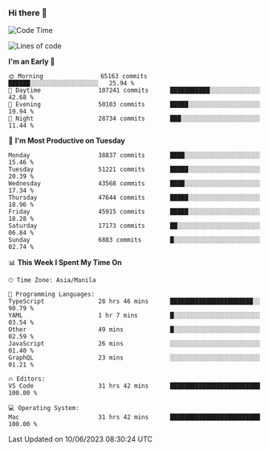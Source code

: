 ### Hi there 👋

<!--START_SECTION:waka-->
![Code Time](http://img.shields.io/badge/Code%20Time-4%2C056%20hrs%2040%20mins-blue)

![Lines of code](https://img.shields.io/badge/From%20Hello%20World%20I%27ve%20Written-101.5%20million%20lines%20of%20code-blue)

**I'm an Early 🐤** 

```text
🌞 Morning                65163 commits       ██████░░░░░░░░░░░░░░░░░░░   25.94 % 
🌆 Daytime                107241 commits      ███████████░░░░░░░░░░░░░░   42.68 % 
🌃 Evening                50103 commits       █████░░░░░░░░░░░░░░░░░░░░   19.94 % 
🌙 Night                  28734 commits       ███░░░░░░░░░░░░░░░░░░░░░░   11.44 % 
```
📅 **I'm Most Productive on Tuesday** 

```text
Monday                   38837 commits       ████░░░░░░░░░░░░░░░░░░░░░   15.46 % 
Tuesday                  51221 commits       █████░░░░░░░░░░░░░░░░░░░░   20.39 % 
Wednesday                43568 commits       ████░░░░░░░░░░░░░░░░░░░░░   17.34 % 
Thursday                 47644 commits       █████░░░░░░░░░░░░░░░░░░░░   18.96 % 
Friday                   45915 commits       █████░░░░░░░░░░░░░░░░░░░░   18.28 % 
Saturday                 17173 commits       ██░░░░░░░░░░░░░░░░░░░░░░░   06.84 % 
Sunday                   6883 commits        █░░░░░░░░░░░░░░░░░░░░░░░░   02.74 % 
```


📊 **This Week I Spent My Time On** 

```text
🕑︎ Time Zone: Asia/Manila

💬 Programming Languages: 
TypeScript               28 hrs 46 mins      ███████████████████████░░   90.79 % 
YAML                     1 hr 7 mins         █░░░░░░░░░░░░░░░░░░░░░░░░   03.54 % 
Other                    49 mins             █░░░░░░░░░░░░░░░░░░░░░░░░   02.59 % 
JavaScript               26 mins             ░░░░░░░░░░░░░░░░░░░░░░░░░   01.40 % 
GraphQL                  23 mins             ░░░░░░░░░░░░░░░░░░░░░░░░░   01.21 % 

🔥 Editors: 
VS Code                  31 hrs 42 mins      █████████████████████████   100.00 % 

💻 Operating System: 
Mac                      31 hrs 42 mins      █████████████████████████   100.00 % 
```


 Last Updated on 10/06/2023 08:30:24 UTC
<!--END_SECTION:waka-->


<!--
**rad182/rad182** is a ✨ _special_ ✨ repository because its `README.md` (this file) appears on your GitHub profile.

Here are some ideas to get you started:

- 🔭 I’m currently working on ...
- 🌱 I’m currently learning ...
- 👯 I’m looking to collaborate on ...
- 🤔 I’m looking for help with ...
- 💬 Ask me about ...
- 📫 How to reach me: ...
- 😄 Pronouns: ...
- ⚡ Fun fact: ...
-->
